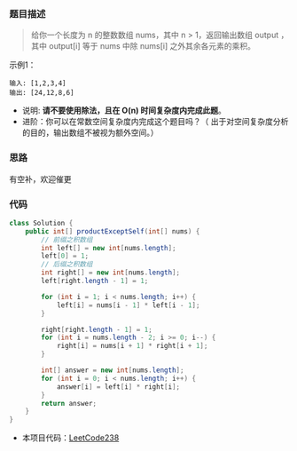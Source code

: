 ### 题目描述

> 给你一个长度为 n 的整数数组 nums，其中 n > 1，返回输出数组 output ，其中 output[i] 等于 nums 中除 nums[i] 之外其余各元素的乘积。

示例1：
```
输入: [1,2,3,4]
输出: [24,12,8,6]
```
- 说明: **请不要使用除法，且在 O(n) 时间复杂度内完成此题**。
- 进阶：你可以在常数空间复杂度内完成这个题目吗？（ 出于对空间复杂度分析的目的，输出数组不被视为额外空间。）

### 思路
有空补，欢迎催更

### 代码
```java
class Solution {
    public int[] productExceptSelf(int[] nums) {
        // 前缀之积数组
        int left[] = new int[nums.length];
        left[0] = 1;
        // 后缀之积数组
        int right[] = new int[nums.length];
        left[right.length - 1] = 1;

        for (int i = 1; i < nums.length; i++) {
            left[i] = nums[i - 1] * left[i - 1];
        }

        right[right.length - 1] = 1;
        for (int i = nums.length - 2; i >= 0; i--) {
            right[i] = nums[i + 1] * right[i + 1];
        }

        int[] answer = new int[nums.length];
        for (int i = 0; i < nums.length; i++) {
            answer[i] = left[i] * right[i];
        }
        return answer;
    }
}
```

- 本项目代码：[LeetCode238](https://github.com/HelloSummer5/LeetCodeDemo/blob/master/src/com/leetcode/everyday/LeetCode238.java "悬停显示")
